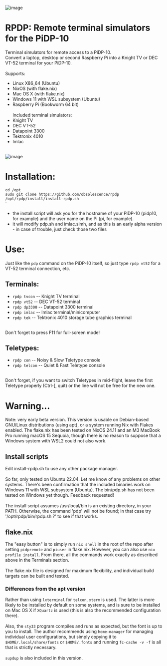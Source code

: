 ![image](https://user-images.githubusercontent.com/7725197/209851202-7e9bab6d-1ec1-4161-99de-54106cb87166.png)

# RPDP: Remote terminal simulators for the PiDP-10

Terminal simulators for remote access to a PiDP-10.  
Convert a laptop, desktop or second Raspberry Pi into a Knight TV or DEC VT-52 terminal for your PiDP-10.  
<br>
Supports:
- Linux X86_64 (Ubuntu)
- NixOS (with flake.nix)
- Mac OS X (with flake.nix)
- Windows 11 with WSL subsystem (Ubuntu)
- Raspberry Pi (Bookworm 64 bit)
<br><br>
Included terminal simulators:
- Knight TV
- DEC VT-52
- Datapoint 3300
- Tektronix 4010
- Imlac
<br><br>

![image](https://github.com/obsolescence/rpdp/assets/7725197/db915e52-a471-4657-ab89-e9865446fb9c)

  
# Installation:

`cd /opt`  
`sudo git clone https://github.com/obsolescence/rpdp`  
`/opt/rpdp/install/install-rpdp.sh`  
`
<br>
- the install script will ask you for the hostname of your PiDP-10 (pidp10, for example) and the user name on the Pi (pi, for example).
- it will modify pdp.sh and imlac.simh, and as this is an early alpha version - in case of trouble, just check those two files


# Use:

Just like the `pdp` command on the PiDP-10 itself, so just type `rpdp vt52` for a VT-52 terminal connection, etc.

## Terminals:
- `rpdp tvcon` -- Knight TV terminal
- `rpdp vt52` -- DEC VT-52 terminal
- `rpdp dp3300` -- Datapoint 3300 terminal
- `rpdp imlac` -- Imlac terminal/minicomputer
- `rpdp tek` -- Tektronix 4010 storage tube graphics terminal
<br>
Don't forget to press F11 for full-screen mode!

## Teletypes:
- `rpdp con` -- Noisy & Slow Teletype console
- `rpdp telcon` -- Quiet & Fast Teletype console
<br>
Don't forget, if you want to switch Teletypes in mid-flight, leave the first Teletype properly (Ctrl-[, quit) or the line will not be free for the new one.

<br>
  
# Warning...

Note: very early beta version. This version is usable on Debian-based GNU/Linux distributions (using apt), or a system running Nix with Flakes enabled. The flake.nix has been tested on NixOS 24.11 and an M3 MacBook Pro running macOS 15 Sequoia, though there is no reason to suppose that a Windows system with WSL2 could not also work.

## Install scripts
Edit install-rpdp.sh to use any other package manager.
<br><br>
So far, only tested on Ubuntu 22.04. Let me know of any problems on other systems.
There's been confirmation that the included binaries work on Windows 11 with WSL subsystem (Ubuntu). The bin/pdp.sh has not been tested on Windows yet though. Feedback requested!
<br><br>
The install script assumes /usr/local/bin is an existing directory, in your PATH. Otherwise, the command 'pdp' will not be found; in that case try '/opt/rpdp/bin/rpdp.sh ?' to see if that works.

## flake.nix
The "easy button" is to simply run `nix shell` in the root of the repo after setting `pidpremote` and `piuser` in 
flake.nix. However, you can also use `nix profile install`. From there, all the commands work exactly as described above in the Terminals section.
<br><br>
The flake.nix file is designed for maximum flexibility, and individual build targets can be built and tested.

### Differences from the apt version
Rather than using `lxterminal` for `telcon`, `xterm` is used. The latter is more likely to be installed by default on some systems, and is sure to be installed on Mac OS X if `XQuartz` is used (this is also the recommended configuration there).
<br><br>
Also, the `sty33` program compiles and runs as expected, but the font is up to you to install. The author recommends using `home-manager` for managing individual user configurations, but simply copying it to `$HOME/.local/share/fonts` or `$HOME/.fonts` and running `fc-cache -v -f` is all that is strictly necessary.
<br><br>
`supdup` is also included in this version.
